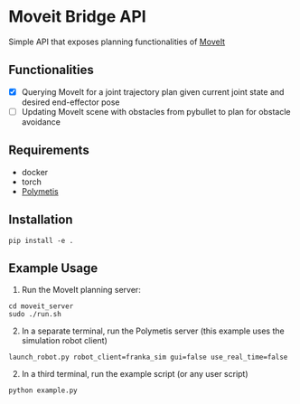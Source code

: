 # Moveit Bridge API

Simple API that exposes planning functionalities of [MoveIt](https://moveit.ros.org/)

## Functionalities
- [x] Querying MoveIt for a joint trajectory plan given current joint state and desired end-effector pose
- [ ] Updating MoveIt scene with obstacles from pybullet to plan for obstacle avoidance

## Requirements

- docker
- torch
- [Polymetis](https://polymetis-docs.github.io/)

## Installation
```
pip install -e .
```

## Example Usage
1. Run the MoveIt planning server:
```
cd moveit_server
sudo ./run.sh
```

2. In a separate terminal, run the Polymetis server (this example uses the simulation robot client)
```
launch_robot.py robot_client=franka_sim gui=false use_real_time=false
```

2. In a third terminal, run the example script (or any user script)
```
python example.py
```
